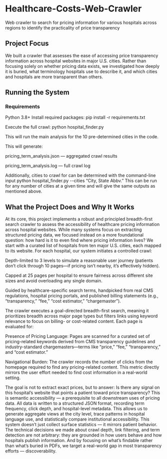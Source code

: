 # Healthcare-Costs-Web-Crawler
Web crawler to search for pricing information for various hospitals across regions to identify the practicality of price transparency

## Project Focus
We built a crawler that assesses the ease of accessing price transparency information across hospital websites in major U.S. cities. Rather than focusing solely on whether pricing data exists, we investigated how deeply it is buried, what terminology hospitals use to describe it, and which cities and hospitals are more transparent than others.

## Running the System

### Requirements
Python 3.8+
Install required packages:
pip install -r requirements.txt

Execute the full crawl:
python hospital_finder.py

This will run the main analysis for the 10 pre-determined cities in the code.

This will generate:

pricing_term_analysis.json — aggregated crawl results

pricing_term_analysis.log — full crawl log

Additionally, cities to crawl for can be determined with the command-line input
python hospital_finder.py --cities “City, State Abbv.” 
This can be run for any number of cities at a given time and will give the same outputs as mentioned above.

## What the Project Does and Why It Works
At its core, this project implements a robust and principled breadth-first search crawler to assess the accessibility of healthcare pricing information across hospital websites. While many systems focus on extracting structured pricing data, we focused instead on a more foundational question: how hard is it to even find where pricing information lives?
We start with a curated list of hospitals from ten major U.S. cities, each mapped to its website. For each hospital, our system initiates a controlled crawl:

Depth-limited to 3 levels to simulate a reasonable user journey (patients don’t click through 10 pages—if pricing isn’t nearby, it’s effectively hidden).

Capped at 25 pages per hospital to ensure fairness across different site sizes and avoid overloading any single domain.

Guided by healthcare-specific search terms, handpicked from real CMS regulations, hospital pricing portals, and published billing statements (e.g., “transparency,” “fee,” “cost estimator,” “chargemaster”).

The crawler executes a goal-directed breadth-first search, meaning it prioritizes breadth across major page types but filters links using keyword relevance to focus on billing- or cost-related content. Each page is evaluated for:

Presence of Pricing Language: Pages are scanned for a curated set of pricing-related keywords derived from CMS transparency guidelines and industry-standard chargemasters—terms like “price,” “fee,” “transparency,” and “cost estimator.”

Navigational Burden: The crawler records the number of clicks from the homepage required to find any pricing-related content. This metric directly mirrors the user effort needed to find cost information in a real-world setting.


The goal is not to extract exact prices, but to answer: Is there any signal on this hospital’s website that points a patient toward price transparency? This is semantic accessibility — a prerequisite to all downstream uses of pricing data. 
All data is written to a structured JSON format, recording term frequency, click depth, and hospital-level metadata. This allows us to generate aggregate views at the city level, trace patterns in hospital language use, and statistically compare institutional accessibility. This system doesn’t just collect surface statistics — it mirrors patient behavior. The technical decisions we made about crawl depth, link filtering, and term detection are not arbitrary: they are grounded in how users behave and how hospitals publish information. And by focusing on what’s findable rather than what’s buried in PDFs, we target a real-world gap in most transparency efforts — discoverability.

